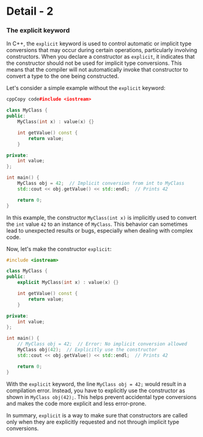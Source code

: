 # Detail - 2

### The explicit keyword

In C++, the `explicit` keyword is used to control automatic or implicit type conversions that may occur during certain operations, particularly involving constructors. When you declare a constructor as `explicit`, it indicates that the constructor should not be used for implicit type conversions. This means that the compiler will not automatically invoke that constructor to convert a type to the one being constructed.

Let's consider a simple example without the `explicit` keyword:

```cpp
cppCopy code#include <iostream>

class MyClass {
public:
    MyClass(int x) : value(x) {}

    int getValue() const {
        return value;
    }

private:
    int value;
};

int main() {
    MyClass obj = 42;  // Implicit conversion from int to MyClass
    std::cout << obj.getValue() << std::endl;  // Prints 42

    return 0;
}
```

In this example, the constructor `MyClass(int x)` is implicitly used to convert the `int` value `42` to an instance of `MyClass`. This behavior can sometimes lead to unexpected results or bugs, especially when dealing with complex code.

Now, let's make the constructor `explicit`:

```cpp
#include <iostream>

class MyClass {
public:
    explicit MyClass(int x) : value(x) {}

    int getValue() const {
        return value;
    }

private:
    int value;
};

int main() {
    // MyClass obj = 42;  // Error: No implicit conversion allowed
    MyClass obj(42);  // Explicitly use the constructor
    std::cout << obj.getValue() << std::endl;  // Prints 42

    return 0;
}
```

With the `explicit` keyword, the line `MyClass obj = 42;` would result in a compilation error. Instead, you have to explicitly use the constructor as shown in `MyClass obj(42);`. This helps prevent accidental type conversions and makes the code more explicit and less error-prone.

In summary, `explicit` is a way to make sure that constructors are called only when they are explicitly requested and not through implicit type conversions.

